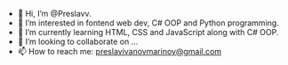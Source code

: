 - 👋 Hi, I’m @Preslavv.
- 👀 I’m interested in fontend web dev, C# OOP and Python programming.
- 🌱 I’m currently learning HTML, CSS and JavaScript along with C# OOP.
- 💞️ I’m looking to collaborate on ...
- 📫 How to reach me: preslavivanovmarinov@gmail.com

<!---
Preslavv/Preslavv is a ✨ special ✨ repository because its `README.md` (this file) appears on your GitHub profile.
You can click the Preview link to take a look at your changes.
--->
